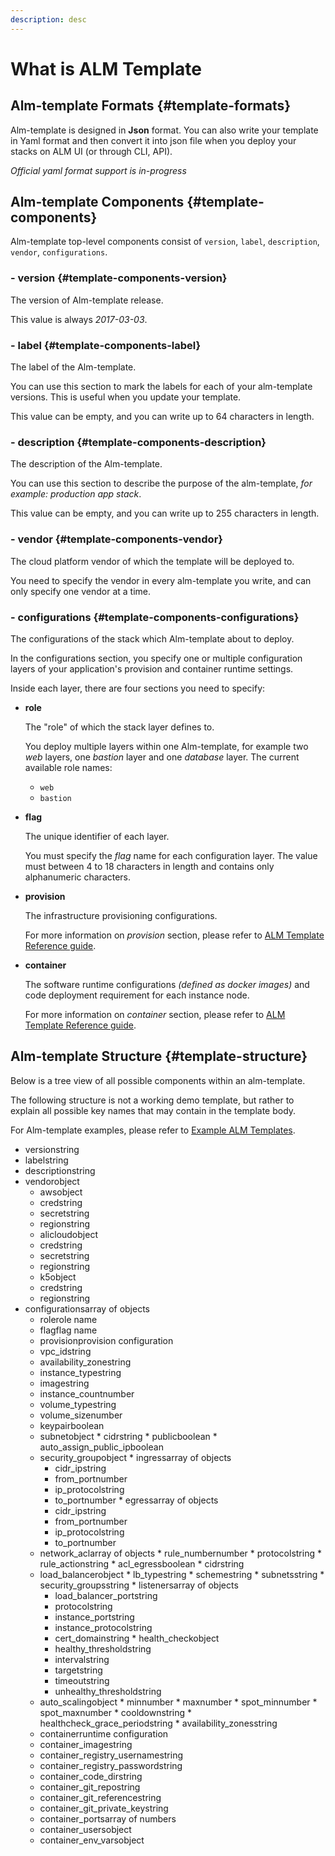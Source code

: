 ```yaml
---
description: desc
---
```


# What is ALM Template

## Alm-template Formats {#template-formats}

Alm-template is designed in **Json** format. You can also write your template in Yaml format and then convert it into json file when you deploy your stacks on ALM UI \(or through CLI, API\).

_Official yaml format support is in-progress_

## Alm-template Components {#template-components}

Alm-template top-level components consist of `version`, `label`, `description`, `vendor`, `configurations`.

### - version {#template-components-version}

The version of Alm-template release.

This value is always _2017-03-03_.

### - label {#template-components-label}

The label of the Alm-template.

You can use this section to mark the labels for each of your alm-template versions. This is useful when you update your template.

This value can be empty, and you can write up to 64 characters in length.

### - description {#template-components-description}

The description of the Alm-template.

You can use this section to describe the purpose of the alm-template, _for example: production app stack_.

This value can be empty, and you can write up to 255 characters in length.

### - vendor {#template-components-vendor}

The cloud platform vendor of which the template will be deployed to.

You need to specify the vendor in every alm-template you write, and can only specify one vendor at a time.

### - configurations {#template-components-configurations}

The configurations of the stack which Alm-template about to deploy.

In the configurations section, you specify one or multiple configuration layers of your application's provision and container runtime settings.

Inside each layer, there are four sections you need to specify:

* **role**

  The "role" of which the stack layer defines to.

  You deploy multiple layers within one Alm-template, for example two _web_ layers, one _bastion_ layer and one _database_ layer. The current available role names:

  * `web`
  * `bastion`

* **flag**

  The unique identifier of each layer.

  You must specify the _flag_ name for each configuration layer. The value must between 4 to 18 characters in length and contains only alphanumeric characters.

* **provision**

  The infrastructure provisioning configurations.

  For more information on _provision_ section, please refer to [ALM Template Reference guide](https://learn.mobingi.com/alm-templates-reference#provision).

* **container**

  The software runtime configurations _\(defined as docker images\)_ and code deployment requirement for each instance node.

  For more information on _container_ section, please refer to [ALM Template Reference guide](https://learn.mobingi.com/alm-templates-reference#container).

## Alm-template Structure {#template-structure}

Below is a tree view of all possible components within an alm-template.

The following structure is not a working demo template, but rather to explain all possible key names that may contain in the template body.

For Alm-template examples, please refer to [Example ALM Templates](https://learn.mobingi.com/alm-templates-example-templates).

* versionstring
* labelstring
* descriptionstring
* vendorobject
  *  awsobject
    * credstring
    * secretstring
    * regionstring
  *  alicloudobject
    * credstring
    * secretstring
    * regionstring
  *  k5object
    * credstring
    * regionstring
* configurationsarray of objects
  *  rolerole name
  *  flagflag name
  *  provisionprovision configuration
    * vpc\_idstring
    * availability\_zonestring
    * instance\_typestring
    * imagestring
    * instance\_countnumber
    * volume\_typestring
    * volume\_sizenumber
    * keypairboolean
    *  subnetobject
      * cidrstring
      * publicboolean
      * auto\_assign\_public\_ipboolean
    *  security\_groupobject
      *  ingressarray of objects
        * cidr\_ipstring
        * from\_portnumber
        * ip\_protocolstring
        * to\_portnumber
      *  egressarray of objects
        * cidr\_ipstring
        * from\_portnumber
        * ip\_protocolstring
        * to\_portnumber
    *  network\_aclarray of objects
      * rule\_numbernumber
      * protocolstring
      * rule\_actionstring
      * acl\_egressboolean
      * cidrstring
    *  load\_balancerobject
      * lb\_typestring
      * schemestring
      * subnetsstring
      * security\_groupsstring
      *  listenersarray of objects
        * load\_balancer\_portstring
        * protocolstring
        * instance\_portstring
        * instance\_protocolstring
        * cert\_domainstring
      *  health\_checkobject
        * healthy\_thresholdstring
        * intervalstring
        * targetstring
        * timeoutstring
        * unhealthy\_thresholdstring
    *  auto\_scalingobject
      * minnumber
      * maxnumber
      * spot\_minnumber
      * spot\_maxnumber
      * cooldownstring
      * healthcheck\_grace\_periodstring
      * availability\_zonesstring
  *  containerruntime configuration
    * container\_imagestring
    * container\_registry\_usernamestring
    * container\_registry\_passwordstring
    * container\_code\_dirstring
    * container\_git\_repostring
    * container\_git\_referencestring
    * container\_git\_private\_keystring
    * container\_portsarray of numbers
    * container\_usersobject
    * container\_env\_varsobject

